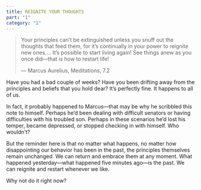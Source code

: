 ```yaml
---
title: REIGNITE YOUR THOUGHTS
part: "1"
category: "1"
---
```


> Your principles can’t be extinguished unless you snuff out the thoughts that feed them, for it’s continually in your power to reignite new ones.... It’s possible to start living again! See things anew as you once did—that is how to restart life!
>
> — Marcus Aurelius, Meditations, 7.2

Have you had a bad couple of weeks? Have you been drifting away from the principles and beliefs that you hold dear? It’s perfectly fine. It happens to all of us.

In fact, it probably happened to Marcus—that may be why he scribbled this note to himself. Perhaps he’d been dealing with difficult senators or having difficulties with his troubled son. Perhaps in these scenarios he’d lost his temper, became depressed, or stopped checking in with himself. Who wouldn’t?

But the reminder here is that no matter what happens, no matter how disappointing our behavior has been in the past, the principles themselves remain unchanged. We can return and embrace them at any moment. What happened yesterday—what happened five minutes ago—is the past. We can reignite and restart whenever we like.

Why not do it right now?
